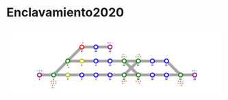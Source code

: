 # Enclavamiento2020

![Image description](https://github.com/Martin-N-Menendez/Enclavamiento2020/blob/master/Mapa/Mapas/Mapa_0.png)

